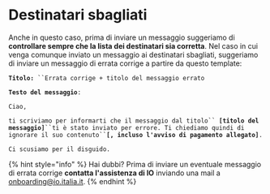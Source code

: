 # Destinatari sbagliati

Anche in questo caso, prima di inviare un messaggio suggeriamo di **controllare sempre che la lista dei destinatari sia corretta**. Nel caso in cui venga comunque inviato un messaggio ai destinatari sbagliati, suggeriamo di inviare un messaggio di errata corrige a partire da questo template:

**`Titolo:`**` ``Errata corrige + titolo del messaggio errato`

**`Testo del messaggio`**`:`

`Ciao,`

`ti scriviamo per informarti che il messaggio dal titolo`` `**`[titolo del messaggio]`**` ``ti è stato inviato per errore. Ti chiediamo quindi di ignorare il suo contenuto`` `**`[, incluso l'avviso di pagamento allegato]`**`.`

`Ci scusiamo per il disguido.`

{% hint style="info" %}
Hai dubbi? Prima di inviare un eventuale messaggio di errata corrige **contatta l'assistenza di IO** inviando una mail a [onboarding@io.italia.it](mailto:onboarding@io.italia.it).
{% endhint %}
